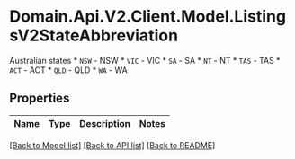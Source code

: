 # Domain.Api.V2.Client.Model.ListingsV2StateAbbreviation
Australian states  * `NSW` - NSW * `VIC` - VIC * `SA` - SA * `NT` - NT * `TAS` - TAS * `ACT` - ACT * `QLD` - QLD * `WA` - WA
## Properties

Name | Type | Description | Notes
------------ | ------------- | ------------- | -------------

[[Back to Model list]](../README.md#documentation-for-models) [[Back to API list]](../README.md#documentation-for-api-endpoints) [[Back to README]](../README.md)

